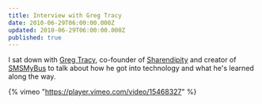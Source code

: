 ```yaml
---
title: Interview with Greg Tracy
date: 2010-06-29T06:00:00.000Z
updated: 2010-06-29T06:00:00.000Z
published: true
---
```


I sat down with [Greg Tracy](http://www.gregtracy.com/), co-founder of [Sharendipity](http://www.sharendipity.com/) and creator of [SMSMyBus](http://www.smsmybus.com/) to talk about how he got into technology and what he's learned along the way.

{% vimeo "https://player.vimeo.com/video/15468327" %}
